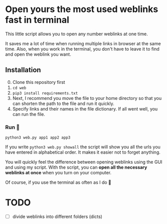 # Open yours the most used weblinks fast in terminal
This little script allows you to open any number weblinks at one time.

It saves me a lot of time when running multiple links in browser at the same time. Also, when you work in the terminal, you
don't have to leave it to find and open the weblink you want.

## Installation
0. Clone this repository first
1. `cd web`
2. `pip3 install requirements.txt`
3. Next, I recommend you move the file to your home directory so that you can shorten the path to the file and run it quickly.
4. Specify links and their names in the file dictionary.
If all went well, you can run the file.

### Run 🚀
`python3 web.py app1 app2 app3`

If you write `python3 web.py showall` the script will show you all the urls you have entered in alphabetical order.
It makes it easier not to forget anything.

You will quickly feel the difference between opening weblinks using the GUI and using my script. With the script,
you can **open all the necessary weblinks at once** when you turn on your computer.

Of course, if you use the terminal as often as I do 🙂

# TODO 
- [ ] divide weblinks into different folders (dicts)
